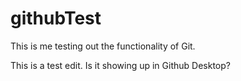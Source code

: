 # githubTest
This is me testing out the functionality of Git.


This is a test edit. Is it showing up in Github Desktop?